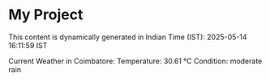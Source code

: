 # My Project

This content is dynamically generated in Indian Time (IST): 2025-05-14 16:11:59 IST


Current Weather in Coimbatore:
Temperature: 30.61 °C
Condition: moderate rain
